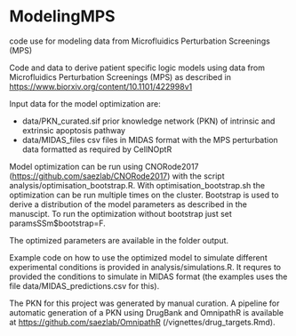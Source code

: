 # ModelingMPS
code use for modeling data from Microfluidics Perturbation Screenings (MPS)

Code and data to derive patient specific logic models using data from Microfluidics Perturbation Screenings (MPS) as described in https://www.biorxiv.org/content/10.1101/422998v1

Input data for the model optimization are:

- data/PKN_curated.sif prior knowledge network (PKN) of intrinsic and extrinsic apoptosis pathway
- data/MIDAS_files csv files in MIDAS format with the MPS perturbation data formatted as required by CellNOptR

Model optimization can be run using CNORode2017 (https://github.com/saezlab/CNORode2017) with the script analysis/optimisation_bootstrap.R. With optimisation_bootstrap.sh the optimization can be run multiple times on the cluster. Bootstrap is used to derive a distribution of the model parameters as described in the manuscipt. To run the optimization without bootstrap just set paramsSSm$bootstrap=F.


The optimized parameters are available in the folder output.

Example code on how to use the optimized model to simulate different experimental conditions is provided in analysis/simulations.R. It requres to provided the conditions to simulate in MIDAS format (the examples uses the file data/MIDAS_predictions.csv for this).


The PKN for this project was generated by manual curation. A pipeline for automatic generation of a PKN using DrugBank and OmnipathR is available at https://github.com/saezlab/OmnipathR (/vignettes/drug_targets.Rmd).

